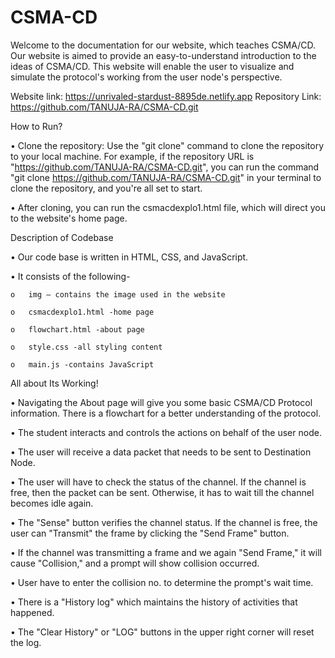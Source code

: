 # CSMA-CD

Welcome to the documentation for our website, which teaches CSMA/CD. Our website is aimed to provide an easy-to-understand introduction to the ideas of CSMA/CD. This website will enable the user to visualize and simulate the protocol's working from the user node's perspective.

Website link:  https://unrivaled-stardust-8895de.netlify.app
Repository Link: https://github.com/TANUJA-RA/CSMA-CD.git

How to Run?

  •	Clone the repository: Use the "git clone" command to clone the repository to your local machine. 
For example, if the repository URL is "https://github.com/TANUJA-RA/CSMA-CD.git", you can run the command "git clone https://github.com/TANUJA-RA/CSMA-CD.git" in your terminal to clone the repository, and you're all set to start.

  •	After cloning, you can run the csmacdexplo1.html file, which will direct you to the website's home page.

Description of Codebase

  •	Our code base is written in HTML, CSS, and JavaScript.

  •	It consists of the following-

    o	img – contains the image used in the website

    o	csmacdexplo1.html -home page

    o	flowchart.html -about page

    o	style.css -all styling content

    o	main.js -contains JavaScript


All about Its Working!

  •	Navigating the About page will give you some basic CSMA/CD Protocol information. There is a flowchart for a better understanding of the protocol.

  •	The student interacts and controls the actions on behalf of the user node.

  •	The user will receive a data packet that needs to be sent to Destination Node. 

  •	The user will have to check the status of the channel. If the channel is free, then the packet can be sent. Otherwise, it has to wait till the channel becomes idle again.

  •	The "Sense" button verifies the channel status. If the channel is free, the user can "Transmit" the frame by clicking the "Send Frame" button.

  •	If the channel was transmitting a frame and we again "Send Frame," it will cause "Collision," and a prompt will show collision occurred.

  •	User have to enter the collision no. to determine the prompt's wait time. 

  •	There is a "History log" which maintains the history of activities that happened.

  •	The "Clear History" or "LOG" buttons in the upper right corner will reset the log.





